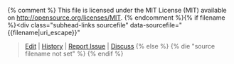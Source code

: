 {% comment %}
This file is licensed under the MIT License (MIT) available on
http://opensource.org/licenses/MIT.
{% endcomment %}{% if filename %}<div class="subhead-links sourcefile" data-sourcefile="{{filename|uri_escape}}"
><a href="{{ github_url }}/edit/master/{{filename|uri_escape}}">Edit</a>
| <a href="{{ github_url }}/commits/master/{{filename|uri_escape}}">History</a>
| <a href="{{ github_url }}/issues/new?body=Source%20File%3A%20{{filename|uri_escape}}%0A%0A">Report Issue</a>
| <a href="https://www.dash.org/forum/">Discuss</a></div>
{% else %}
{% die "source filename not set" %}
{% endif %}
